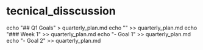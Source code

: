 # tecnical_disscussion

echo "## Q1 Goals" > quarterly_plan.md
echo "" >> quarterly_plan.md
echo "### Week 1" >> quarterly_plan.md
echo "- Goal 1" >> quarterly_plan.md
echo "- Goal 2" >> quarterly_plan.md
